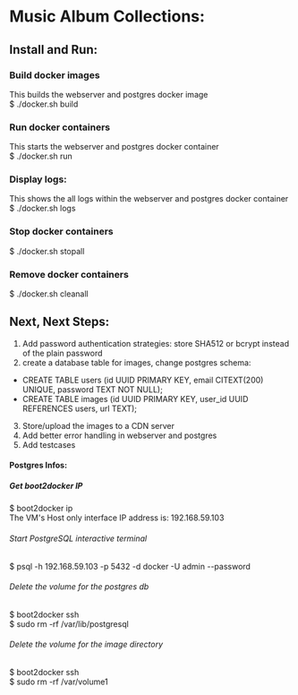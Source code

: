 # Music Album Collections:

## Install and Run:

### Build docker images
This builds the webserver and postgres docker image <br />
$ ./docker.sh build

### Run docker containers
This starts the webserver and postgres docker container <br />
$ ./docker.sh run

### Display logs:
This shows the all logs within the webserver and postgres docker container <br />
$ ./docker.sh logs

### Stop docker containers
$ ./docker.sh stopall

### Remove docker containers
$ ./docker.sh cleanall

## Next, Next Steps:
1. Add password authentication strategies: store SHA512 or bcrypt instead of the plain password
2. create a database table for images, change postgres schema: 
  * CREATE TABLE users (id UUID PRIMARY KEY, email CITEXT(200) UNIQUE, password TEXT NOT NULL);
  * CREATE TABLE images (id UUID PRIMARY KEY, user_id UUID REFERENCES users, url TEXT);
3. Store/upload the images to a CDN server
4. Add better error handling in webserver and postgres
5. Add testcases

#### Postgres Infos:

##### Get boot2docker IP
$ boot2docker ip <br />
 The VM's Host only interface IP address is: 192.168.59.103

###### Start PostgreSQL interactive terminal
$ psql -h 192.168.59.103 -p 5432 -d docker -U admin --password

###### Delete the volume for the postgres db
$ boot2docker ssh <br />
$ sudo rm -rf /var/lib/postgresql

###### Delete the volume for the image directory
$ boot2docker ssh <br />
$ sudo rm -rf /var/volume1
